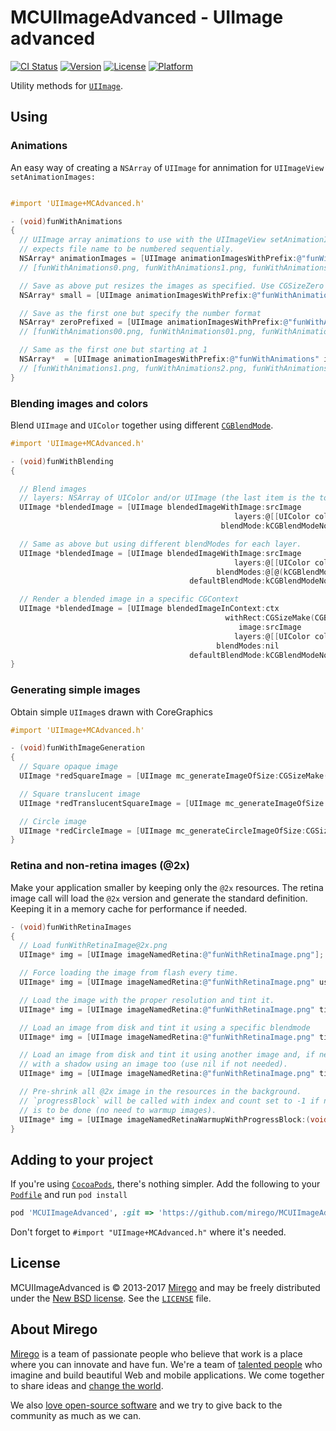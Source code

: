 # MCUIImageAdvanced - UIImage advanced

[![CI Status](http://img.shields.io/travis/mirego/MCUIImageAdvanced.svg?style=flat)](https://travis-ci.org/mirego/MCUIImageAdvanced)
[![Version](https://img.shields.io/cocoapods/v/MCUIImageAdvanced.svg?style=flat)](http://cocoadocs.org/docsets/MCUIImageAdvanced)
[![License](https://img.shields.io/cocoapods/l/MCUIImageAdvanced.svg?style=flat)](http://cocoadocs.org/docsets/MCUIImageAdvanced)
[![Platform](https://img.shields.io/cocoapods/p/MCUIImageAdvanced.svg?style=flat)](http://cocoadocs.org/docsets/MCUIImageAdvanced)

Utility methods for [`UIImage`](http://developer.apple.com/library/ios/#documentation/UIKit/Reference/UIImage_Class/Reference/Reference.html).

## Using

### Animations

An easy way of creating a `NSArray` of `UIImage` for annimation for `UIImageView` `setAnimationImages:`

```objective-c

#import 'UIImage+MCAdvanced.h'

- (void)funWithAnimations
{
  // UIImage array animations to use with the UIImageView setAnimationImages:
  // expects file name to be numbered sequentialy.
  NSArray* animationImages = [UIImage animationImagesWithPrefix:@"funWithAnimations" imageQuantity:24];
  // [funWithAnimations0.png, funWithAnimations1.png, funWithAnimations2,png, ... funWithAnimations23.png]

  // Save as above put resizes the images as specified. Use CGSizeZero for original size
  NSArray* small = [UIImage animationImagesWithPrefix:@"funWithAnimations" imageQuantity:24 resizeImages:CGSizeMake(44,44)];

  // Save as the first one but specify the number format
  NSArray* zeroPrefixed = [UIImage animationImagesWithPrefix:@"funWithAnimations" imageQuantity:24 resizeImages:CGSizeZero mask:@"%02u"];
  // [funWithAnimations00.png, funWithAnimations01.png, funWithAnimations02,png, ... funWithAnimations23.png]

  // Same as the first one but starting at 1
  NSArray*  = [UIImage animationImagesWithPrefix:@"funWithAnimations" imageQuantity:24 resizeImages:CGSizeZero mask:@"%u" startingIndex:1];
  // [funWithAnimations1.png, funWithAnimations2.png, funWithAnimations3,png, ... funWithAnimations24.png]
}
```

### Blending images and colors

Blend `UIImage` and `UIColor` together using different [`CGBlendMode`](https://developer.apple.com/library/ios/#documentation/graphicsimaging/reference/CGContext/Reference/reference.html).

```objective-c
#import 'UIImage+MCAdvanced.h'

- (void)funWithBlending
{

  // Blend images
  // layers: NSArray of UIColor and/or UIImage (the last item is the top most layer).
  UIImage *blendedImage = [UIImage blendedImageWithImage:srcImage
                                                  layers:@[[UIColor colorWithWhite:1.0 alpha:0.2]]
                                               blendMode:kCGBlendModeNormal;

  // Same as above but using different blendModes for each layer.
  UIImage *blendedImage = [UIImage blendedImageWithImage:srcImage
                                                  layers:@[[UIColor colorWithWhite:1.0 alpha:0.2],[UIColor colorWithWhite:0.2 alpha:0.2]]
                                              blendModes:@[@(kCGBlendModeLuminosity),@(kCGBlendModeDarken)]
                                        defaultBlendMode:kCGBlendModeNormal];

  // Render a blended image in a specific CGContext
  UIImage *blendedImage = [UIImage blendedImageInContext:ctx
                                                withRect:CGSizeMake(CGBitmapContextGetWidth(ctx),CGBitmapContextGetHeight(ctx))
                                                   image:srcImage
                                                  layers:@[[UIColor colorWithWhite:1.0 alpha:0.2]]
                                              blendModes:nil
                                        defaultBlendMode:kCGBlendModeNormal];
}
```

### Generating simple images

Obtain simple `UIImage`s drawn with CoreGraphics

```objective-c
#import 'UIImage+MCAdvanced.h'

- (void)funWithImageGeneration
{
  // Square opaque image
  UIImage *redSquareImage = [UIImage mc_generateImageOfSize:CGSizeMake(100,100) color:[UIColor redcolor]];

  // Square translucent image
  UIImage *redTranslucentSquareImage = [UIImage mc_generateImageOfSize:CGSizeMake(100,100) color:[[UIColor redcolor] colorWithAlphaComponent:0.5f] opaque:NO];

  // Circle image
  UIImage *redCircleImage = [UIImage mc_generateCircleImageOfSize:CGSize(100,100) color:[UIColor redcolor]];
}
```


### Retina and non-retina images (@2x)

Make your application smaller by keeping only the `@2x` resources. The retina
image call will load the `@2x` version and generate the standard definition.
Keeping it in a memory cache for performance if needed.

```objective-c
- (void)funWithRetinaImages
{
  // Load funWithRetinaImage@2x.png
  UIImage* img = [UIImage imageNamedRetina:@"funWithRetinaImage.png"];

  // Force loading the image from flash every time.
  UIImage* img = [UIImage imageNamedRetina:@"funWithRetinaImage.png" useMemoryCache:NO];

  // Load the image with the proper resolution and tint it.
  UIImage* img = [UIImage imageNamedRetina:@"funWithRetinaImage.png" tintColor:[UIColor colorWithWhite:1.0 alpha:0.2]]

  // Load an image from disk and tint it using a specific blendmode
  UIImage* img = [UIImage imageNamedRetina:@"funWithRetinaImage.png" tintColor:[UIColor colorWithWhite:1.0 alpha:0.2] overlayBlendMode:kCGBlendModeOverlay];

  // Load an image from disk and tint it using another image and, if needed,
  // with a shadow using an image too (use nil if not needed).
  UIImage* img = [UIImage imageNamedRetina:@"funWithRetinaImage.png" tintColor:[UIColor colorWithWhite:1.0 alpha:0.2] overlayName:@"overlay.png" shadowName:nil];

  // Pre-shrink all @2x image in the resources in the background.
  // `progressBlock` will be called with index and count set to -1 if nothing
  // is to be done (no need to warmup images).
  UIImage* img = [UIImage imageNamedRetinaWarmupWithProgressBlock:(void (^)(NSString* imageName, NSUInteger index, NSUInteger count))progressBlock];
}
```

## Adding to your project

If you're using [`CocoaPods`](http://cocoapods.org/), there's nothing simpler.
Add the following to your [`Podfile`](http://docs.cocoapods.org/podfile.html)
and run `pod install`

```ruby
pod 'MCUIImageAdvanced', :git => 'https://github.com/mirego/MCUIImageAdvanced.git'
```

Don't forget to `#import "UIImage+MCAdvanced.h"` where it's needed.


## License

MCUIImageAdvanced is © 2013-2017 [Mirego](http://www.mirego.com) and may be freely
distributed under the [New BSD license](http://opensource.org/licenses/BSD-3-Clause).
See the [`LICENSE`](https://github.com/mirego/MCUIImageAdvanced/blob/master/LICENSE) file.

## About Mirego

[Mirego](http://mirego.com) is a team of passionate people who believe that work is a place where you can innovate and have fun. We're a team of [talented people](http://life.mirego.com) who imagine and build beautiful Web and mobile applications. We come together to share ideas and [change the world](http://mirego.org).

We also [love open-source software](http://open.mirego.com) and we try to give back to the community as much as we can.
